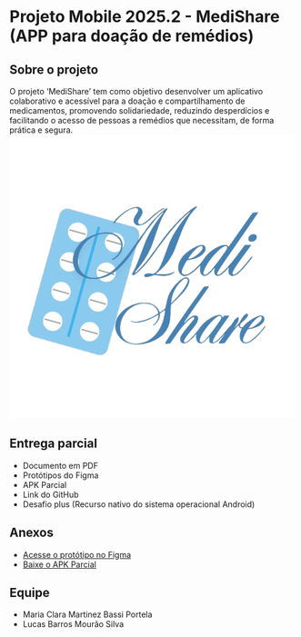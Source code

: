 # Projeto Mobile 2025.2 - MediShare (APP para doação de remédios)

## Sobre o projeto
O projeto ‘MediShare’ tem como objetivo desenvolver um aplicativo colaborativo e acessível para a doação e compartilhamento de medicamentos, promovendo solidariedade, reduzindo desperdícios e facilitando o acesso de pessoas a remédios que necessitam, de forma prática e segura.
![Logo MediShare](./src/assets/logo.png)

## Entrega parcial
- Documento em PDF
- Protótipos do Figma
- APK Parcial
- Link do GitHub
- Desafio plus (Recurso nativo do sistema operacional Android)

## Anexos
- [Acesse o protótipo no Figma](https://www.figma.com/design/jbhoCtTo8c47DBClJmWfCe/MediShare?node-id=0-1&t=EwPQle0mdrxsSBmi-1)
- [Baixe o APK Parcial](./app-debug.apk)

## Equipe
- Maria Clara Martinez Bassi Portela
- Lucas Barros Mourão Silva